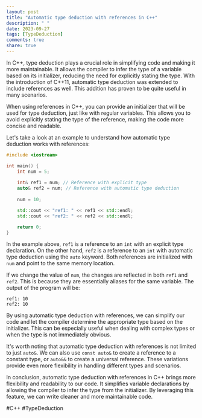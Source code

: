 ```yaml
---
layout: post
title: "Automatic type deduction with references in C++"
description: " "
date: 2023-09-27
tags: [TypeDeduction]
comments: true
share: true
---
```


In C++, type deduction plays a crucial role in simplifying code and making it more maintainable. It allows the compiler to infer the type of a variable based on its initializer, reducing the need for explicitly stating the type. With the introduction of C++11, automatic type deduction was extended to include references as well. This addition has proven to be quite useful in many scenarios.

When using references in C++, you can provide an initializer that will be used for type deduction, just like with regular variables. This allows you to avoid explicitly stating the type of the reference, making the code more concise and readable.

Let's take a look at an example to understand how automatic type deduction works with references:

```cpp
#include <iostream>

int main() {
    int num = 5;
    
    int& ref1 = num; // Reference with explicit type
    auto& ref2 = num; // Reference with automatic type deduction
    
    num = 10;

    std::cout << "ref1: " << ref1 << std::endl;
    std::cout << "ref2: " << ref2 << std::endl;

    return 0;
}
```

In the example above, `ref1` is a reference to an `int` with an explicit type declaration. On the other hand, `ref2` is a reference to an `int` with automatic type deduction using the `auto` keyword. Both references are initialized with `num` and point to the same memory location.

If we change the value of `num`, the changes are reflected in both `ref1` and `ref2`. This is because they are essentially aliases for the same variable. The output of the program will be:

```
ref1: 10
ref2: 10
```

By using automatic type deduction with references, we can simplify our code and let the compiler determine the appropriate type based on the initializer. This can be especially useful when dealing with complex types or when the type is not immediately obvious.

It's worth noting that automatic type deduction with references is not limited to just `auto&`. We can also use `const auto&` to create a reference to a constant type, or `auto&&` to create a universal reference. These variations provide even more flexibility in handling different types and scenarios.

In conclusion, automatic type deduction with references in C++ brings more flexibility and readability to our code. It simplifies variable declarations by allowing the compiler to infer the type from the initializer. By leveraging this feature, we can write cleaner and more maintainable code.

#C++ #TypeDeduction